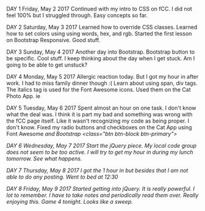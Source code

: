 DAY 1
Friday, May 2 2017
Continued with my intro to CSS on fCC. I did not feel 100% but I struggled through. Easy concepts so far. 

DAY 2
Saturday, May 3 2017
Learned how to override CSS classes. Learned how to set colors using using words, hex, and rgb. Started the first lesson on Bootstrap Responsive. Good stuff.

DAY 3
Sunday, May 4 2017
Another day into Bootstrap. Bootstrap button to be specific. Cool stuff. I keep thinking about the day when I get stuck. Am I going to be able to get unstuck?

DAY 4
Monday, May 5 2017
Allergic reaction today. But I got my hour in after work. I had to miss family dinner though :( Learn about using span, div tags. The italics tag is used for the Font Awesome icons. Used them on the Cat Photo App. ie

DAY 5
Tuesday, May 6 2017
Spent almost an hour on one task. I don't know what the deal was. I think it is part my bad and something was wrong with the fCC page itself. Like it wasn't recognizing my code as being proper. I don't know. Fixed my radio buttons and checkboxes on the Cat App using Font Awesome <i> and Bootstrap <class="btn btn-block btn-primary">

DAY 6
Wednesday, May 7 2017
Start the jQuery piece. My local code group does not seem to be too active. I will try to get my hour in during my lunch tomorrow. See what happens.

DAY 7
Thursday, May 8 2017
I got the 1 hour in but besides that I am not able to do any posting. Went to bed at 12:30

DAY 8
Friday, May 9 2017
Started getting into jQuery. It is really powerful. I lot to remember. I have to take notes and periodically read them over. Really enjoying this. Game 4 tonight. Looks like a sweep.
